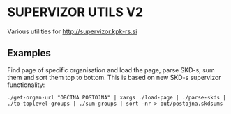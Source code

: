 SUPERVIZOR UTILS V2
===================

Various utilities for http://supervizor.kpk-rs.si

Examples
--------

Find page of specific organisation and load the page, parse SKD-s, sum them and sort them top to bottom. This is based on new SKD-s supervizor functionality:

	./get-organ-url "OBČINA POSTOJNA" | xargs ./load-page | ./parse-skds | ./to-toplevel-groups | ./sum-groups | sort -nr > out/postojna.skdsums




